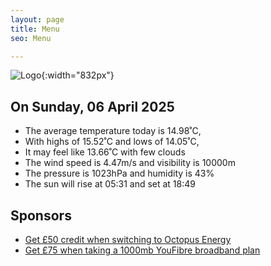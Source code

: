 ```yaml
---
layout: page
title: Menu
seo: Menu

---
```


![Logo](/images/logo.jpg){:width="832px"}

<!-- weather_marker starts -->
## On Sunday, 06 April 2025

- The average temperature today is 14.98˚C,
- With highs of 15.52˚C and lows of 14.05˚C,
- It may feel like 13.66˚C with few clouds
- The wind speed is 4.47m/s and visibility is 10000m
- The pressure is 1023hPa and humidity is 43%
- The sun will rise at 05:31 and set at 18:49

<!-- weather_marker ends -->

## Sponsors

- [Get £50 credit when switching to Octopus Energy](https://bit.ly/3oD1nnS)
- [Get £75 when taking a 1000mb YouFibre broadband plan](https://aklam.io/91zWhU?)



